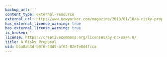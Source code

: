 ```yaml
---
backup_url: ''
content_type: external-resource
external_url: http://www.newyorker.com/magazine/2010/01/18/a-risky-proposal
has_external_licence_warning: true
has_external_license_warning: true
is_broken: ''
license: https://creativecommons.org/licenses/by-nc-sa/4.0/
title: A Risky Proposal
uid: bba8ab3d-b6f6-44d5-af63-82e7e0d4fcca
---
```

